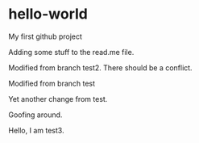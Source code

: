 # hello-world
My first github project

Adding some stuff to the read.me file.

Modified from branch test2. There should be a conflict.

Modified from branch test

Yet another change from test.





Goofing around.


Hello, I am test3.